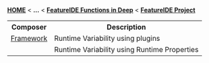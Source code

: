 <!-- Breadcrumb -->
[**HOME**](https://github.com/tthuem/FeatureIDE/wiki) < **...** < [**FeatureIDE Functions in Deep**](https://github.com/tthuem/FeatureIDE/wiki/FeatureIDE-Functions-in-Deep) < [**FeatureIDE Project**](https://github.com/tthuem/FeatureIDE/wiki/FeatureIDE-Project)

<!-- Introduction -->

<!-- Outline -->

<!-- Content -->
<table>
	<tr>
		<th>
			Composer
		</th>
		<th>
			Description
		</th>
	</tr>
	<tr>
		<td>
			<a href="/tthuem/FeatureIDE/wiki/Framework-Composer">Framework</a>
		</td>
		<td>
			Runtime Variability using plugins
		</td>
	</tr>
	<tr>
		<td>
			<!--<a href="/tthuem/FeatureIDE/wiki/Runtime-Composer">Runtime</a>-->
		</td>
		<td>
			Runtime Variability using Runtime Properties
		</td>
	</tr>
</table>